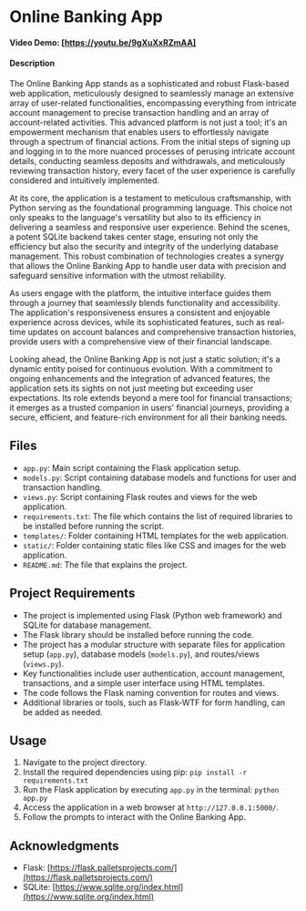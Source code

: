 # Online Banking App

#### Video Demo: [https://youtu.be/9gXuXxRZmAA]

#### Description

The Online Banking App stands as a sophisticated and robust Flask-based web application, meticulously designed to seamlessly manage an extensive array of user-related functionalities, encompassing everything from intricate account management to precise transaction handling and an array of account-related activities. This advanced platform is not just a tool; it's an empowerment mechanism that enables users to effortlessly navigate through a spectrum of financial actions. From the initial steps of signing up and logging in to the more nuanced processes of perusing intricate account details, conducting seamless deposits and withdrawals, and meticulously reviewing transaction history, every facet of the user experience is carefully considered and intuitively implemented.

At its core, the application is a testament to meticulous craftsmanship, with Python serving as the foundational programming language. This choice not only speaks to the language's versatility but also to its efficiency in delivering a seamless and responsive user experience. Behind the scenes, a potent SQLite backend takes center stage, ensuring not only the efficiency but also the security and integrity of the underlying database management. This robust combination of technologies creates a synergy that allows the Online Banking App to handle user data with precision and safeguard sensitive information with the utmost reliability.

As users engage with the platform, the intuitive interface guides them through a journey that seamlessly blends functionality and accessibility. The application's responsiveness ensures a consistent and enjoyable experience across devices, while its sophisticated features, such as real-time updates on account balances and comprehensive transaction histories, provide users with a comprehensive view of their financial landscape.

Looking ahead, the Online Banking App is not just a static solution; it's a dynamic entity poised for continuous evolution. With a commitment to ongoing enhancements and the integration of advanced features, the application sets its sights on not just meeting but exceeding user expectations. Its role extends beyond a mere tool for financial transactions; it emerges as a trusted companion in users' financial journeys, providing a secure, efficient, and feature-rich environment for all their banking needs.

## Files

- `app.py`: Main script containing the Flask application setup.
- `models.py`: Script containing database models and functions for user and transaction handling.
- `views.py`: Script containing Flask routes and views for the web application.
- `requirements.txt`: The file which contains the list of required libraries to be installed before running the script.
- `templates/`: Folder containing HTML templates for the web application.
- `static/`: Folder containing static files like CSS and images for the web application.
- `README.md`: The file that explains the project.

## Project Requirements

- The project is implemented using Flask (Python web framework) and SQLite for database management.
- The Flask library should be installed before running the code.
- The project has a modular structure with separate files for application setup (`app.py`), database models (`models.py`), and routes/views (`views.py`).
- Key functionalities include user authentication, account management, transactions, and a simple user interface using HTML templates.
- The code follows the Flask naming convention for routes and views.
- Additional libraries or tools, such as Flask-WTF for form handling, can be added as needed.

## Usage

1. Navigate to the project directory.
2. Install the required dependencies using pip: `pip install -r requirements.txt`
3. Run the Flask application by executing `app.py` in the terminal: `python app.py`
4. Access the application in a web browser at `http://127.0.0.1:5000/`.
5. Follow the prompts to interact with the Online Banking App.


## Acknowledgments

- Flask: [https://flask.palletsprojects.com/](https://flask.palletsprojects.com/)
- SQLite: [https://www.sqlite.org/index.html](https://www.sqlite.org/index.html)
